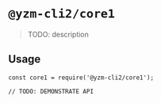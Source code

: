 # `@yzm-cli2/core1`

> TODO: description

## Usage

```
const core1 = require('@yzm-cli2/core1');

// TODO: DEMONSTRATE API
```
